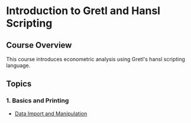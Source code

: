 # Introduction to Gretl and Hansl Scripting

## Course Overview
This course introduces econometric analysis using Gretl's hansl scripting language.

## Topics

### 1. Basics and Printing
- [Data Import and Manipulation](exercises/01/sheet_01.md)

<!-- ### 2. Regression Analysis
- [OLS Regression](exercises/02_regression/README.md)
- [Model Diagnostics](exercises/02_regression/exercise2.md)

## Packages
- [Date/Time Utilities](packages/calendar_utils.md)
- [Machine Learning](packages/random_forest.md)

## Resources
- [Hansl Cheatsheet](docs/cheatsheet.md)
- [Installation Guide](docs/install.md) -->
